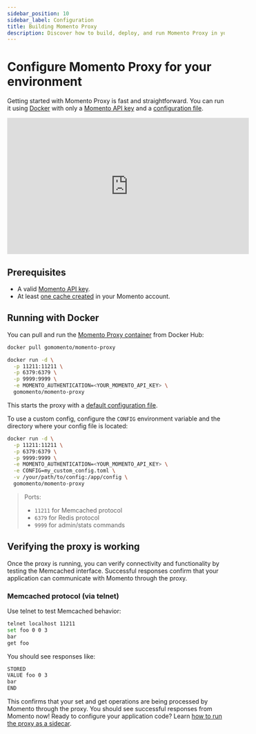```yaml
---
sidebar_position: 10
sidebar_label: Configuration
title: Building Momento Proxy
description: Discover how to build, deploy, and run Momento Proxy in your environment.
---
```


# Configure Momento Proxy for your environment

Getting started with Momento Proxy is fast and straightforward. You can run it using [Docker](https://www.docker.com/) with only a [Momento API key](/cache/develop/authentication/api-keys) and a [configuration file](/cache/proxy/configuration/example).

<iframe width="560" height="315" src="https://www.youtube.com/embed/sdiqxGjA5HE?si=gEgkpgoI1L5Pacaz" title="Configure Momento Proxy" frameborder="0" allow="accelerometer; autoplay; clipboard-write; encrypted-media; gyroscope; picture-in-picture; web-share" referrerpolicy="strict-origin-when-cross-origin" allowfullscreen></iframe>

## Prerequisites

- A valid [Momento API key](/cache/develop/authentication/api-keys).
- At least [one cache created](https://console.gomomento.com/caches/create) in your Momento account.

## Running with Docker

You can pull and run the [Momento Proxy container](https://hub.docker.com/r/gomomento/momento-proxy) from Docker Hub:

```sh
docker pull gomomento/momento-proxy

docker run -d \
  -p 11211:11211 \
  -p 6379:6379 \
  -p 9999:9999 \
  -e MOMENTO_AUTHENTICATION=<YOUR_MOMENTO_API_KEY> \
  gomomento/momento-proxy
```

This starts the proxy with a [default configuration file](/cache/proxy/configuration/example).

To use a custom config, configure the `CONFIG` environment variable and the directory where your config file is located:

```sh
docker run -d \
  -p 11211:11211 \
  -p 6379:6379 \
  -p 9999:9999 \
  -e MOMENTO_AUTHENTICATION=<YOUR_MOMENTO_API_KEY> \
  -e CONFIG=my_custom_config.toml \
  -v /your/path/to/config:/app/config \
  gomomento/momento-proxy
```

> Ports:
> - `11211` for Memcached protocol
> - `6379` for Redis protocol
> - `9999` for admin/stats commands

## Verifying the proxy is working

Once the proxy is running, you can verify connectivity and functionality by testing the Memcached interface. Successful responses confirm that your application can communicate with Momento through the proxy.

### Memcached protocol (via telnet)

Use telnet to test Memcached behavior:

``` bash
telnet localhost 11211
set foo 0 0 3
bar
get foo
```
You should see responses like:

```bash
STORED
VALUE foo 0 3
bar
END
```

This confirms that your set and get operations are being processed by Momento through the proxy. You should see successful responses from Momento now! Ready to configure your application code? Learn [how to run the proxy as a sidecar](/cache/proxy/configuration/sidecar).


